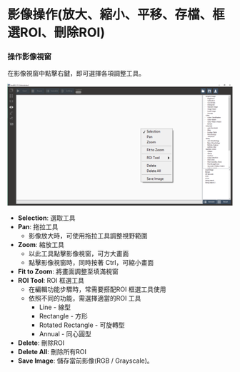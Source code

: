 # 影像操作\(放大、縮小、平移、存檔、框選ROI、刪除ROI\)

### 操作影像視窗

在影像視窗中點擊右鍵，即可選擇各項調整工具。

![](../.gitbook/assets/tu-pian-44.png)

* **Selection**: 選取工具
* **Pan**: 拖拉工具
  * 影像放大時，可使用拖拉工具調整視野範圍
* **Zoom**: 縮放工具
  * 以此工具點擊影像視窗，可方大畫面
  * 點擊影像視窗時，同時按著 Ctrl，可縮小畫面
* **Fit to Zoom**: 將畫面調整至填滿視窗
* **ROI Tool**: ROI 框選工具
  * 在編輯功能步驟時，常需要搭配ROI 框選工具使用
  * 依照不同的功能，需選擇適當的ROI 工具
    * Line - 線型
    * Rectangle - 方形
    * Rotated Rectangle - 可旋轉型
    * Annual - 同心圓型
* **Delete**: 刪除ROI
* **Delete All**: 刪除所有ROI
* **Save Image**: 儲存當前影像\(RGB / Grayscale\)。

